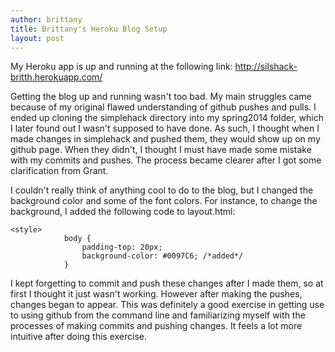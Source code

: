 ```yaml
---
author: brittany
title: Brittany's Heroku Blog Setup
layout: post
---
```


My Heroku app is up and running at the following link: http://silshack-britth.herokuapp.com/

Getting the blog up and running wasn't too bad. My main struggles came because of my original flawed understanding of github pushes and pulls. I ended up cloning the simplehack directory into my spring2014 folder, which I later found out I wasn't supposed to have done. As such, I thought when I made changes in simplehack and pushed them, they would show up on my github page. When they didn't, I thought I must have made some mistake with my commits and pushes. The process became clearer after I got some clarification from Grant.

I couldn't really think of anything cool to do to the blog, but I changed the background color and some of the font colors. For instance, to change the background, I added the following code to layout.html:

```
<style>
            body {
                padding-top: 20px;      
                background-color: #0097C6; /*added*/
            }
```

I kept forgetting to commit and push these changes after I made them, so at first I thought it just wasn't working. However after making the pushes, changes began to appear. This was definitely a good exercise in getting use to using github from the command line and familiarizing myself with the processes of making commits and pushing changes. It feels a lot more intuitive after doing this exercise.
